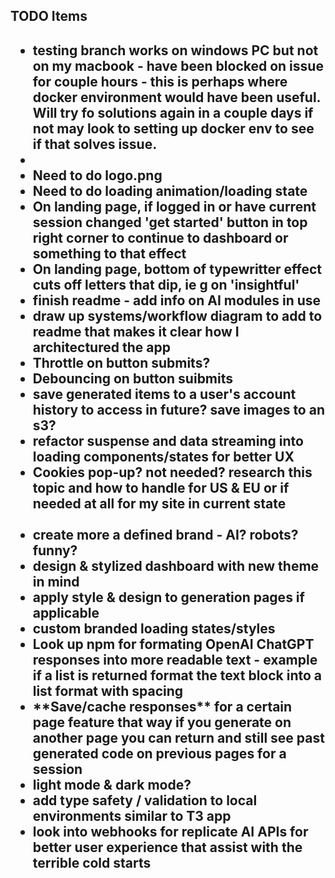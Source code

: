 <h2>TODO Items <h2>
<ul>
<li>testing branch works on windows PC but not on my macbook - have been blocked on issue for couple hours - this is perhaps where docker environment would have been useful. Will try fo solutions again in a couple days if not may look to setting up docker env to see if that solves issue.<li>
<br>
<li>Need to do logo.png</li>
<li>Need to do loading animation/loading state</li>
<li>On landing page, if logged in or have current session changed 'get started' button in top right corner to continue to dashboard or something to that effect </li>
<li>On landing page, bottom of typewritter effect cuts off letters that dip, ie g on 'insightful'</li>
<li>finish readme - add info on AI modules in use</li>
<li>draw up systems/workflow diagram to add to readme that makes it clear how I architectured the app</li>
<li>Throttle on button submits?</li>
<li>Debouncing on button suibmits</li>
<li>save generated items to a user's account history to access in future? save images to an s3?</li>
<li>refactor suspense and data streaming into loading components/states for better UX</li>
<li>Cookies pop-up? not needed? research this topic and how to handle for US & EU or if needed at all for my site in current state</li>

<br>
<li>create more a defined brand - AI? robots? funny?</li>
<li>design & stylized dashboard with new theme in mind</li>
<li>apply style & design to generation pages if applicable</li>
<li>custom branded loading states/styles</li>
<li>Look up npm for formating OpenAI ChatGPT responses into more readable text - example if a list is returned format the text block into a list format with spacing</li>
<li>**Save/cache responses** for a certain page feature that way if you generate on another page you can return and still see past generated code on previous pages for a session</li>
<li>light mode & dark mode?</li>
<li>add type safety / validation to local environments similar to T3 app</li>
<li>look into webhooks for replicate AI APIs for better user experience that assist with the terrible cold starts</li>
</ul>

